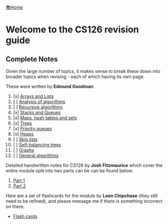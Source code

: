 <flex style="display:flex; justify-content:space-between;">
<a href="../index.html">📚Home</a>
</flex>

# Welcome to the CS126 revision guide


## Complete Notes

Given the large number of topics, it makes sense to break these down into
broader topics when revising - each of which having its own page.

These were written by **Edmund Goodman**:

1. [x] [Arrays and Lists](part1.md)
2. [ ] [Analysis of algorithms](part2.md)
3. [ ] [Recursive algorithms](part3.md)
4. [x] [Stacks and Queues](part4.md)
5. [x] [Maps, hash tables and sets](part5.md)
6. [x] [Trees](part6.md)
7. [x] [Priority queues](part7.md)
8. [x] [Heaps](part8.md)
9. [ ] [Skip lists](part9.md)
10. [ ] [Self-balancing trees](part10.md)
11. [ ] [Graphs](part11.md)
12. [ ] [General algorithms](part12.md)



Detailed handwritten notes for CS126 by **Josh Fitzmaurice** which cover the entire module split into two parts can be can be found below:

1. [Part 1](./cs126-notes-1.pdf)
2. [Part 2](./cs126-notes-2.pdf)

Here are a set of flashcards for the module by **Leon Chipchase** (they still need to be refined), and please message me if there is something incorrect on there.

- [Flash cards](https://quizlet.com/_99y5l2?x=1jqt&i=18al03)
